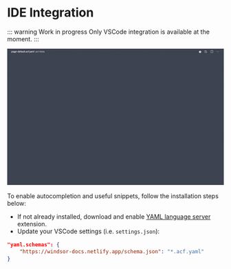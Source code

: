 # IDE Integration

::: warning Work in progress
Only VSCode integration is available at the moment.
:::

![VSCode GIF](./vscode-min.gif)

To enable autocompletion and useful snippets, follow the installation steps below:
- If not already installed, download and enable [YAML language server](https://marketplace.visualstudio.com/items?itemName=redhat.vscode-yaml) extension.
- Update your VSCode settings (i.e. `settings.json`):
```json
"yaml.schemas": {
    "https://windsor-docs.netlify.app/schema.json": "*.acf.yaml"
}
```
